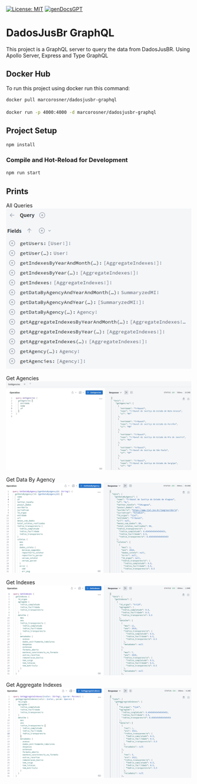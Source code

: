 [![License: MIT](https://img.shields.io/badge/License-MIT-yellow.svg)](https://opensource.org/licenses/MIT) [![genDocsGPT](https://img.shields.io/badge/Docs%20generated%20by-genDocsGPT-blue)](https://github.com/marco-rosner/genDocsGPT)

# DadosJusBr GraphQL

This project is a GraphQL server to query the data from DadosJusBR. Using Apollo Server, Express and Type GraphQL

## Docker Hub

To run this project using docker run this command:

```sh
docker pull marcorosner/dadosjusbr-graphql

docker run -p 4000:4000 -d marcorosner/dadosjusbr-graphql
```

## Project Setup

```sh
npm install
```

### Compile and Hot-Reload for Development

```sh
npm run start
```

## Prints

All Queries  
![All Queries](./images/allQueries.png?raw=true "All Queries")

Get Agencies
![Get Agencies](./images/getAgencies.jpeg?raw=true "Get Agencies")

Get Data By Agency
![Get Data By Agency](./images/GetDatabyAgency.png?raw=true "Get Data By Agency")

Get Indexes
![Get Indexes](./images/getIndexes.png?raw=true "Get Indexes")

Get Aggregate Indexes
![Get Aggregate Indexes](./images/getAggregateIndexes.png?raw=true "Get Aggregate Indexes")